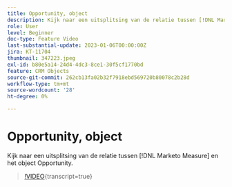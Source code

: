 ```yaml
---
title: Opportunity, object
description: Kijk naar een uitsplitsing van de relatie tussen [!DNL Marketo Measure] en het object Opportunity.
role: User
level: Beginner
doc-type: Feature Video
last-substantial-update: 2023-01-06T00:00:00Z
jira: KT-11704
thumbnail: 347223.jpeg
exl-id: b80e5a14-24d4-4dc3-8ce1-30f5cf1770bd
feature: CRM Objects
source-git-commit: 262cb13fa02b32f7918ebd569720b80078c2b28d
workflow-type: tm+mt
source-wordcount: '28'
ht-degree: 0%

---
```


# Opportunity, object

Kijk naar een uitsplitsing van de relatie tussen [!DNL Marketo Measure] en het object Opportunity.

>[!VIDEO](https://video.tv.adobe.com/v/347223/?learn=on){transcript=true}
